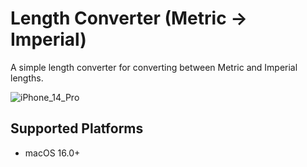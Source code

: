 # Length Converter (Metric -> Imperial)
A simple length converter for converting between Metric and Imperial lengths.

![iPhone_14_Pro](https://user-images.githubusercontent.com/1661141/199112748-86e08b19-71aa-4495-96ee-9e6afea3a35a.png)

## Supported Platforms
- macOS 16.0+

